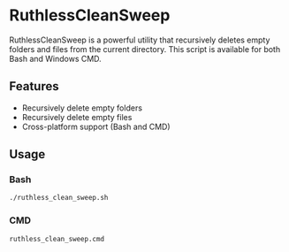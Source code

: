 # RuthlessCleanSweep

RuthlessCleanSweep is a powerful utility that recursively deletes empty folders and files from the current directory. This script is available for both Bash and Windows CMD.

## Features

- Recursively delete empty folders
- Recursively delete empty files
- Cross-platform support (Bash and CMD)

## Usage

### Bash

```bash
./ruthless_clean_sweep.sh
```

### CMD

```bash
ruthless_clean_sweep.cmd
```
